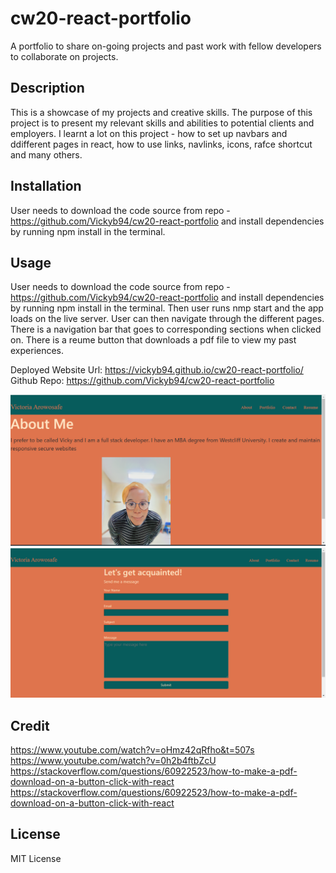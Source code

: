 # cw20-react-portfolio
A portfolio to share on-going projects and past work with fellow developers to collaborate on projects.

## Description
This is a showcase of my projects and creative skills. The purpose of this project is to present my relevant skills and abilities to potential clients and employers. I learnt a lot on this project - how to set up navbars and ddifferent pages in react, how to use links, navlinks, icons, rafce shortcut and many others.

## Installation
User needs to download the code source from repo - https://github.com/Vickyb94/cw20-react-portfolio and install dependencies by running npm install in the terminal.

## Usage
User needs to download the code source from repo - https://github.com/Vickyb94/cw20-react-portfolio and install dependencies by running npm install in the terminal. Then user runs nmp start and the app loads on the live server. User can then navigate through the different pages. There is a navigation bar that goes to corresponding sections when clicked on. There is a reume button that downloads a pdf file to view my past experiences.

Deployed Website Url: https://vickyb94.github.io/cw20-react-portfolio/
Github Repo: https://github.com/Vickyb94/cw20-react-portfolio

![alt text](/src/assets/aboutpage.png)
![alt text](/src/assets/contactpage.png)

## Credit
https://www.youtube.com/watch?v=oHmz42qRfho&t=507s
https://www.youtube.com/watch?v=0h2b4ftbZcU
https://stackoverflow.com/questions/60922523/how-to-make-a-pdf-download-on-a-button-click-with-react
https://stackoverflow.com/questions/60922523/how-to-make-a-pdf-download-on-a-button-click-with-react

## License
MIT License
